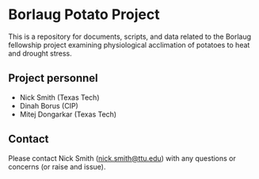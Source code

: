 # Borlaug Potato Project
This is a repository for documents, scripts, and data related to the Borlaug fellowship
project examining physiological acclimation of potatoes to heat and drought stress.

## Project personnel
- Nick Smith (Texas Tech)
- Dinah Borus (CIP)
- Mitej Dongarkar (Texas Tech)

## Contact
Please contact Nick Smith (nick.smith@ttu.edu) with any questions or concerns (or raise and issue).